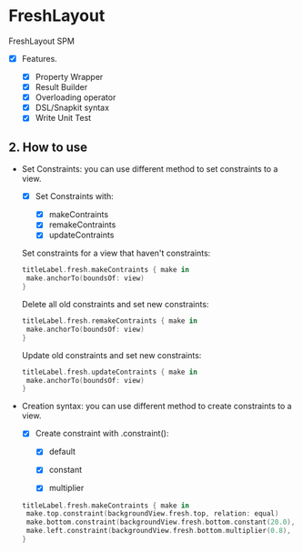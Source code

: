 # FreshLayout
 FreshLayout SPM

- [x] Features.

  - [x] Property Wrapper
  - [x] Result Builder
  - [x] Overloading operator
  - [x] DSL/Snapkit syntax
  - [x] Write Unit Test

## 2. How to use

- Set Constraints: you can use different method to set constraints to a view.
  
   - [x] Set Constraints with:
    
     - [x] makeContraints
     - [x] remakeContraints
     - [x] updateContraints

  Set constraints for a view that haven't constraints:
  
  ```swift
  titleLabel.fresh.makeContraints { make in
   make.anchorTo(boundsOf: view)
  }
  ```
  

  Delete all old constraints and set new constraints:

  ```swift
  titleLabel.fresh.remakeContraints { make in
   make.anchorTo(boundsOf: view)
  }
  ```
  
  
  Update old constraints and set new constraints:
  
  ```swift
  titleLabel.fresh.updateContraints { make in
   make.anchorTo(boundsOf: view)
  }
  ```
  
  
- Creation syntax: you can use different method to create constraints to a view.
  
  - [x] Create constraint with .constraint():

    - [x] default
    - [x] constant
    - [x] multiplier

    
  ```swift
  titleLabel.fresh.makeContraints { make in
   make.top.constraint(backgroundView.fresh.top, relation: equal)
   make.bottom.constraint(backgroundView.fresh.bottom.constant(20.0), relation: equal)
   make.left.constraint(backgroundView.fresh.bottom.multiplier(0.8), relation: equal)
  }
  ```
